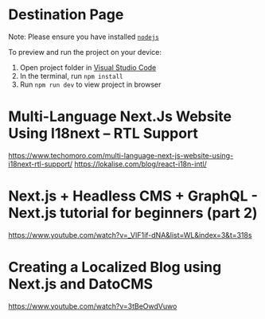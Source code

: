 # Destination Page

Note: Please ensure you have installed <code><a href="https://nodejs.org/en/download/">nodejs</a></code>

To preview and run the project on your device:

1. Open project folder in <a href="https://code.visualstudio.com/download">Visual Studio Code</a>
2. In the terminal, run `npm install`
3. Run `npm run dev` to view project in browser

# Multi-Language Next.Js Website Using I18next – RTL Support

https://www.techomoro.com/multi-language-next-js-website-using-i18next-rtl-support/
https://lokalise.com/blog/react-i18n-intl/

# Next.js + Headless CMS + GraphQL - Next.js tutorial for beginners (part 2)

https://www.youtube.com/watch?v=_VIF1if-dNA&list=WL&index=3&t=318s

# Creating a Localized Blog using Next.js and DatoCMS

https://www.youtube.com/watch?v=3tBeOwdVuwo
